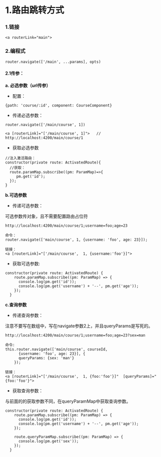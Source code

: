 
<h1 id="1">1.路由跳转方式</h1>

### 1.链接 

```
<a routerLink="main">
```

### 2.编程式

```
router.navigate(['/main', ...params], opts)
```

#### 2.1传参：

**a. 必选参数（url传参）**

- 配置： 

```
{path: 'course/:id', component: CourseComponent}
```

- 传递必选参数：

```
router.navigate(['/main/course', 1])

<a [routerLink]="['/main/course', 1]">   // http://localhost:4200/main/course/1
```

- 获取必选参数

```
//注入激活路由：
constructor(private route: ActivatedRoute){
  //获取：
  route.paramMap.subscribe((pm: ParamMap)=>{
     pm.get('id');
  });
}
```


**b.可选参数**

- 传递可选参数：

可选参数传对象，且不需要配置路由占位符

```
http://localhost:4200/main/course/1;username=foo;age=23

命令：
router.navigate(['main/course', 1, {username: 'foo', age: 23}]);

链接：
<a [routerLink]="['/main/course',  1, {username:'foo'}]">
```

- 获取可选参数:

```
constructor(private route: ActivatedRoute) {
    route.paramMap.subscribe((pm: ParamMap) => {
      console.log(pm.get('id'));
      console.log(pm.get('username') + '--', pm.get('age'));
    });
  }
```


**c.查询参数**

- 传递查询参数：

注意不要写在数组中，写在navigate参数2上，并且queryParams是写死的。

```
http://localhost:4200/main/course/1;username=foo;age=23?sex=man

命令:
this.router.navigate(['main/course', courseId,
      {username: 'foo', age: 23}], {
      queryParams: {sex: 'man'}
    });

链接：
<a [routerLink]="['/main/course',  1, {foo:'foo'}]"  [queryParams]="{foo:'foo'}">
```

- 获取查询参数：

与前面的的获取参数不同，在queryParamMap中获取查询参数。

```
constructor(private route: ActivatedRoute) {
    route.paramMap.subscribe((pm: ParamMap) => {
      console.log(pm.get('id'));
      console.log(pm.get('username') + '--', pm.get('age'));
    });

    route.queryParamMap.subscribe((pm: ParamMap) => {
      console.log(pm.get('sex'));
    });
  }
```


